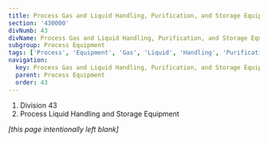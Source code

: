 ```yaml
---
title: Process Gas and Liquid Handling, Purification, and Storage Equipment
section: '430000'
divNumb: 43
divName: Process Gas and Liquid Handling, Purification, and Storage Equipment
subgroup: Process Equipment
tags: ['Process', 'Equipment', 'Gas', 'Liquid', 'Handling', 'Purification', 'Storage']
navigation:
  key: Process Gas and Liquid Handling, Purification, and Storage Equipment
  parent: Process Equipment
  order: 43
---
```


   1. Division 43
   1. Process Liquid Handling and Storage Equipment

*[this page intentionally left blank]*

